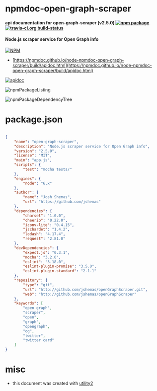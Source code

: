 # npmdoc-open-graph-scraper

#### api documentation for  open-graph-scraper (v2.5.0)  [![npm package](https://img.shields.io/npm/v/npmdoc-open-graph-scraper.svg?style=flat-square)](https://www.npmjs.org/package/npmdoc-open-graph-scraper) [![travis-ci.org build-status](https://api.travis-ci.org/npmdoc/node-npmdoc-open-graph-scraper.svg)](https://travis-ci.org/npmdoc/node-npmdoc-open-graph-scraper)

#### Node.js scraper service for Open Graph info

[![NPM](https://nodei.co/npm/open-graph-scraper.png?downloads=true&downloadRank=true&stars=true)](https://www.npmjs.com/package/open-graph-scraper)

- [https://npmdoc.github.io/node-npmdoc-open-graph-scraper/build/apidoc.html](https://npmdoc.github.io/node-npmdoc-open-graph-scraper/build/apidoc.html)

[![apidoc](https://npmdoc.github.io/node-npmdoc-open-graph-scraper/build/screenCapture.buildCi.browser.%252Ftmp%252Fbuild%252Fapidoc.html.png)](https://npmdoc.github.io/node-npmdoc-open-graph-scraper/build/apidoc.html)

![npmPackageListing](https://npmdoc.github.io/node-npmdoc-open-graph-scraper/build/screenCapture.npmPackageListing.svg)

![npmPackageDependencyTree](https://npmdoc.github.io/node-npmdoc-open-graph-scraper/build/screenCapture.npmPackageDependencyTree.svg)



# package.json

```json

{
    "name": "open-graph-scraper",
    "description": "Node.js scraper service for Open Graph info",
    "version": "2.5.0",
    "license": "MIT",
    "main": "app.js",
    "scripts": {
        "test": "mocha tests/"
    },
    "engines": {
        "node": "6.x"
    },
    "author": {
        "name": "Josh Shemas",
        "url": "https://github.com/jshemas"
    },
    "dependencies": {
        "charset": "1.0.0",
        "cheerio": "0.22.0",
        "iconv-lite": "0.4.15",
        "jschardet": "1.4.2",
        "lodash": "4.17.4",
        "request": "2.81.0"
    },
    "devDependencies": {
        "expect.js": "0.3.1",
        "mocha": "3.2.0",
        "eslint": "3.18.0",
        "eslint-plugin-promise": "3.5.0",
        "eslint-plugin-standard": "2.1.1"
    },
    "repository": {
        "type": "git",
        "url": "http://github.com/jshemas/openGraphScraper.git",
        "web": "http://github.com/jshemas/openGraphScraper"
    },
    "keywords": [
        "open graph",
        "scraper",
        "open",
        "graph",
        "opengraph",
        "og",
        "twitter",
        "twitter card"
    ]
}
```



# misc
- this document was created with [utility2](https://github.com/kaizhu256/node-utility2)
